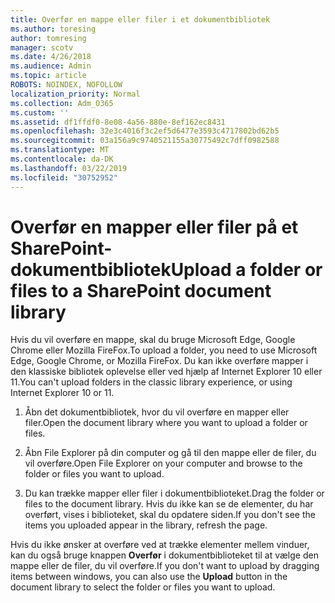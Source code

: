 ```yaml
---
title: Overfør en mappe eller filer i et dokumentbibliotek
ms.author: toresing
author: tomresing
manager: scotv
ms.date: 4/26/2018
ms.audience: Admin
ms.topic: article
ROBOTS: NOINDEX, NOFOLLOW
localization_priority: Normal
ms.collection: Adm_O365
ms.custom: ''
ms.assetid: df1ffdf0-8e08-4a56-880e-8ef162ec8431
ms.openlocfilehash: 32e3c4016f3c2ef5d6477e3593c4717802bd62b5
ms.sourcegitcommit: 03a156a9c9740521155a30775492c7dff0982588
ms.translationtype: MT
ms.contentlocale: da-DK
ms.lasthandoff: 03/22/2019
ms.locfileid: "30752952"
---
```

# <a name="upload-a-folder-or-files-to-a-sharepoint-document-library"></a><span data-ttu-id="f9b35-102">Overfør en mapper eller filer på et SharePoint-dokumentbibliotek</span><span class="sxs-lookup"><span data-stu-id="f9b35-102">Upload a folder or files to a SharePoint document library</span></span>

<span data-ttu-id="f9b35-103">Hvis du vil overføre en mappe, skal du bruge Microsoft Edge, Google Chrome eller Mozilla FireFox.</span><span class="sxs-lookup"><span data-stu-id="f9b35-103">To upload a folder, you need to use Microsoft Edge, Google Chrome, or Mozilla FireFox.</span></span> <span data-ttu-id="f9b35-104">Du kan ikke overføre mapper i den klassiske bibliotek oplevelse eller ved hjælp af Internet Explorer 10 eller 11.</span><span class="sxs-lookup"><span data-stu-id="f9b35-104">You can't upload folders in the classic library experience, or using Internet Explorer 10 or 11.</span></span>
  
1. <span data-ttu-id="f9b35-105">Åbn det dokumentbibliotek, hvor du vil overføre en mapper eller filer.</span><span class="sxs-lookup"><span data-stu-id="f9b35-105">Open the document library where you want to upload a folder or files.</span></span>
    
2. <span data-ttu-id="f9b35-106">Åbn File Explorer på din computer og gå til den mappe eller de filer, du vil overføre.</span><span class="sxs-lookup"><span data-stu-id="f9b35-106">Open File Explorer on your computer and browse to the folder or files you want to upload.</span></span>
    
3. <span data-ttu-id="f9b35-107">Du kan trække mapper eller filer i dokumentbiblioteket.</span><span class="sxs-lookup"><span data-stu-id="f9b35-107">Drag the folder or files to the document library.</span></span> <span data-ttu-id="f9b35-108">Hvis du ikke kan se de elementer, du har overført, vises i biblioteket, skal du opdatere siden.</span><span class="sxs-lookup"><span data-stu-id="f9b35-108">If you don't see the items you uploaded appear in the library, refresh the page.</span></span> 
    
<span data-ttu-id="f9b35-109">Hvis du ikke ønsker at overføre ved at trække elementer mellem vinduer, kan du også bruge knappen **Overfør** i dokumentbiblioteket til at vælge den mappe eller de filer, du vil overføre.</span><span class="sxs-lookup"><span data-stu-id="f9b35-109">If you don't want to upload by dragging items between windows, you can also use the **Upload** button in the document library to select the folder or files you want to upload.</span></span> 
  

